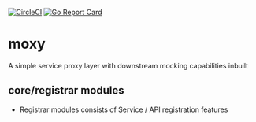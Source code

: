 [![CircleCI](https://circleci.com/gh/heckdevice/moxy.svg?style=svg)](https://circleci.com/gh/heckdevice/moxy)
[![Go Report Card](https://goreportcard.com/badge/github.com/heckdevice/moxy)](https://goreportcard.com/report/github.com/heckdevice/moxy)

# moxy

A simple service proxy layer with downstream mocking capabilities inbuilt

## core/registrar modules

- Registrar modules consists of Service / API registration features

